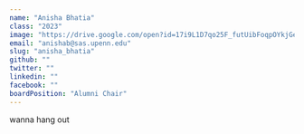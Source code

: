 ```yaml
---
name: "Anisha Bhatia"
class: "2023"
image: "https://drive.google.com/open?id=17i9L1D7qo25F_futUibFoqpOYkjGeoST"
email: "anishab@sas.upenn.edu"
slug: "anisha_bhatia"
github: ""
twitter: ""
linkedin: ""
facebook: ""
boardPosition: "Alumni Chair"
---
```

wanna hang out 